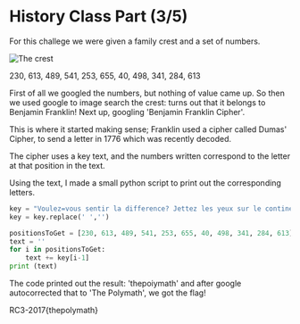 # History Class Part (3/5)

For this challege we were given a family crest and a set of numbers.

![The crest](https://upload.wikimedia.org/wikipedia/commons/thumb/e/e2/Coat_of_Arms_of_Benjamin_Franklin.svg/593px-Coat_of_Arms_of_Benjamin_Franklin.svg.png)

230, 613, 489, 541, 253, 655, 40, 498, 341, 284, 613

First of all we googled the numbers, but nothing of value came up. So then we used google to image search the crest: turns out that it belongs to Benjamin Franklin! Next up, googling 'Benjamin Franklin Cipher'.

This is where it started making sense; Franklin used a cipher called Dumas' Cipher, to send a letter in 1776 which was recently decoded.

The cipher uses a key text, and the numbers written correspond to the letter at that position in the text.

Using the text, I made a small python script to print out the corresponding letters.

```python
key = "Voulez=vous sentir la difference? Jettez les yeux sur le continent septentrional de l'amerique. Dans les resolutions vigoureuses de ces braves colons vous reconnoitrez la voix de la vraie liberte * aux prises avec l'oppression. Vous fremirez, vous vous revolte= rez contre la morgue & la durete inconcevable de ceux, qui, jaloux a l'extreme de leur propre liberte, pensent de pouvoir devenir plus puissants, de pouvoir rester libres eux=memes en asservissant leurs freres. Vous ne pourrez vous empecher de faire votre cause de celle de ces peuples, de leur savoir gre de leur fermete, de trem= bler qu'ils ne suciombent sous la massue levee du pouvoir, qui veut ou les gouverner arbitrairement, ou les ecraser, en fin de leur sou= haiter avec le genereux d. der. tout le succes possible dans leur juste resistance."
key = key.replace(' ','')

positionsToGet = [230, 613, 489, 541, 253, 655, 40, 498, 341, 284, 613]
text = ''
for i in positionsToGet:
    text += key[i-1]
print (text)
```
The code printed out the result: 'thepoiymath' and after google autocorrected that to 'The Polymath', we got the flag!


RC3-2017{thepolymath}
